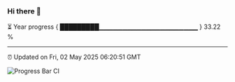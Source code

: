 ### Hi there 👋

⏳ Year progress { █████████▁▁▁▁▁▁▁▁▁▁▁▁▁▁▁▁▁▁▁▁▁ } 33.22 %

---

⏰ Updated on Fri, 02 May 2025 06:20:51 GMT

![Progress Bar CI](https://github.com/liununu/liununu/workflows/Progress%20Bar%20CI/badge.svg)
